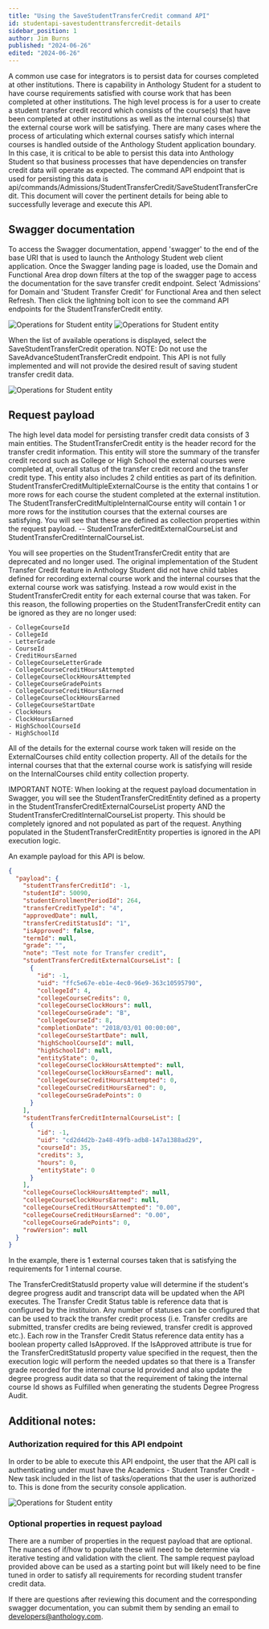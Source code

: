 ```yaml
---
title: "Using the SaveStudentTransferCredit command API"
id: studentapi-savestudenttransfercredit-details
sidebar_position: 1
author: Jim Burns
published: "2024-06-26"
edited: "2024-06-26"
---
```


A common use case for integrators is to persist data for courses completed at other institutions. There is capability in Anthology Student for a student to have course requirements satisfied with course work that has been completed at other institutions. The high level process is for a user to create a student transfer credit record which consists of the course(s) that have been completed at other institutions as well as the internal course(s) that the external course work will be satisfying. There are many cases where the process of articulating which external courses satisfy which internal courses is handled outside of the Anthology Student application boundary. In this case, it is critical to be able to persist this data into Anthology Student so that business processes that have dependencies on transfer credit data will operate as expected. The command API endpoint that is used for persisting this data is api/commands/Admissions/StudentTransferCredit/SaveStudentTransferCredit. This document will cover the pertinent details for being able to successfully leverage and execute this API.

## Swagger documentation

To access the Swagger documentation, append 'swagger' to the end of the base URI that is used to launch the Anthology Student web client application. Once the Swagger landing page is loaded, use the Domain and Functional Area drop down filters at the top of the swagger page to access the documentation for the save transfer credit endpoint. Select 'Admissions' for Domain and 'Student Transfer Credit' for Functional Area and then select Refresh. Then click the lightning bolt icon to see the command API endpoints for the StudentTransferCredit entity.

![Operations for Student entity](/assets/img/SaveStudentTransferCreditAPI1.png)
![Operations for Student entity](/assets/img/SaveStudentTransferCreditAPI2.png)

When the list of available operations is displayed, select the SaveStudentTransferCredit operation. NOTE: Do not use the SaveAdvanceStudentTransferCredit endpoint. This API is not fully implemented and will not provide the desired result of saving student transfer credit data.

![Operations for Student entity](/assets/img/SaveStudentTransferCreditAPI3.png)

## Request payload

The high level data model for persisting transfer credit data consists of 3 main entities. The StudentTransferCredit entity is the header record for the transfer credit information. This entity will store the summary of the transfer credit record such as College or High School the external courses were completed at, overall status of the transfer credit record and the transfer credit type. This entity also includes 2 child entities as part of its definition. StudentTransferCreditMultipleExternalCourse is the entity that contains 1 or more rows for each course the student completed at the external institution. The StudentTransferCreditMultipleInternalCourse entity will contain 1 or more rows for the institution courses that the external courses are satisfying. You will see that these are defined as collection properties within the request payload. -- StudentTransferCreditExternalCourseList and StudentTransferCreditInternalCourseList.

You will see properties on the StudentTransferCredit entity that are deprecated and no longer used. The original implementation of the Student Transfer Credit feature in Anthology Student did not have child tables defined for recording external course work and the internal courses that the external course work was satisfying. Instead a row would exist in the StudentTransferCredit entity for each external course that was taken. For this reason, the following properties on the StudentTransferCredit entity can be ignored as they are no longer used:

    - CollegeCourseId
    - CollegeId
    - LetterGrade
    - CourseId
    - CreditHoursEarned
    - CollegeCourseLetterGrade
    - CollegeCourseCreditHoursAttempted
    - CollegeCourseClockHoursAttempted
    - CollegeCourseGradePoints
    - CollegeCourseCreditHoursEarned
    - CollegeCourseClockHoursEarned
    - CollegeCourseStartDate
    - ClockHours
    - ClockHoursEarned
    - HighSchoolCourseId
    - HighSchoolId

All of the details for the external course work taken will reside on the ExternalCourses child entity collection property. All of the details for the internal courses that that the external course work is satisfying will reside on the InternalCourses child entity collection property.

IMPORTANT NOTE: When looking at the request payload documentation in Swagger, you will see the StudentTransferCreditEntity defined as a property in the StudentTransferCreditExternalCourseList property AND the StudentTransferCreditInternalCourseList property. This should be completely ignored and not populated as part of the request. Anything populated in the StudentTransferCreditEntity properties is ignored in the API execution logic.

An example payload for this API is below.

```json
{
  "payload": {
    "studentTransferCreditId": -1,
    "studentId": 50090,
    "studentEnrollmentPeriodId": 264,
    "transferCreditTypeId": "4",
    "approvedDate": null,
    "transferCreditStatusId": "1",
    "isApproved": false,
    "termId": null,
    "grade": "",
    "note": "Test note for Transfer credit",
    "studentTransferCreditExternalCourseList": [
      {
        "id": -1,
        "uid": "ffc5e67e-eb1e-4ec0-96e9-363c10595790",
        "collegeId": 4,
        "collegeCourseCredits": 0,
        "collegeCourseClockHours": null,
        "collegeCourseGrade": "B",
        "collegeCourseId": 8,
        "completionDate": "2018/03/01 00:00:00",
        "collegeCourseStartDate": null,
        "highSchoolCourseId": null,
        "highSchoolId": null,
        "entityState": 0,
        "collegeCourseClockHoursAttempted": null,
        "collegeCourseClockHoursEarned": null,
        "collegeCourseCreditHoursAttempted": 0,
        "collegeCourseCreditHoursEarned": 0,
        "collegeCourseGradePoints": 0
      }
    ],
    "studentTransferCreditInternalCourseList": [
      {
        "id": -1,
        "uid": "cd2d4d2b-2a48-49fb-adb8-147a1388ad29",
        "courseId": 35,
        "credits": 3,
        "hours": 0,
        "entityState": 0
      }
    ],
    "collegeCourseClockHoursAttempted": null,
    "collegeCourseClockHoursEarned": null,
    "collegeCourseCreditHoursAttempted": "0.00",
    "collegeCourseCreditHoursEarned": "0.00",
    "collegeCourseGradePoints": 0,
    "rowVersion": null
  }
}
```

In the example, there is 1 external courses taken that is satisfying the requirements for 1 internal course.

The TransferCreditStatusId property value will determine if the student's degree progress audit and transcript data will be updated when the API executes. The Transfer Credit Status table is reference data that is configured by the instituion. Any number of statuses can be configured that can be used to track the transfer credit process (i.e. Transfer credits are submitted, transfer credits are being reviewed, transfer credit is approved etc.). Each row in the Transfer Credit Status reference data entity has a boolean property called IsApproved. If the IsApproved attribute is true for the TransferCreditStatusId property value specified in the request, then the execution logic will perform the needed updates so that there is a Transfer grade recorded for the internal course Id provided and also update the degree progress audit data so that the requirement of taking the internal course Id shows as Fulfilled when generating the students Degree Progress Audit.

## Additional notes:

### Authorization required for this API endpoint

In order to be able to execute this API endpoint, the user that the API call is authenticating under must have the Academics - Student Transfer Credit - New task included in the list of tasks/operations that the user is authorized to. This is done from the security console application.

![Operations for Student entity](/assets/img/SaveStudentTransferCreditAPI4.png)

### Optional properties in request payload

There are a number of properties in the request payload that are optional. The nuances of if/how to populate these will need to be determine via iterative testing and validation with the client. The sample request payload provided above can be used as a starting point but will likely need to be fine tuned in order to satisfy all requirements for recording student transfer credit data.

If there are questions after reviewing this document and the corresponding swagger documentation, you can submit them by sending an email to developers@anthology.com.
